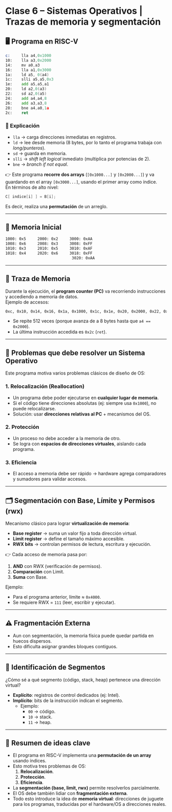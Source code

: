 # Clase 6 – Sistemas Operativos | Trazas de memoria y segmentación  

## 🖥️ Programa en RISC-V

```asm
c:     lla a4,0x1000
10:    lla a3,0x2000
14:    mv a0,a3 
16:    lla a1,0x3000
1a:    ld a5, 0(a4)
1c:    slli a5,a5,0x3
1e:    add a5,a5,a1
20:    ld a2,0(a3)
22:    sd a2,0(a5)
24:    add a4,a4,8
26:    add a3,a3,8
28:    bne a4,a0,1a
2c:    ret
```

### 🔎 Explicación

- `lla` → carga direcciones inmediatas en registros.  
- `ld` → lee desde memoria (8 bytes, por lo tanto el programa trabaja con *long/punteros*).  
- `sd` → guarda en memoria.  
- `slli` → *shift left logical* inmediato (multiplica por potencias de 2).  
- `bne` → *branch if not equal*.  

👉 Este programa **recorre dos arrays** (`[0x1000...]` y `[0x2000...]`) y va guardando en el array `[0x3000...]`, usando el primer array como índice.  
En términos de alto nivel:  

```c
C[ indice[i] ] = B[i];
```

Es decir, realiza una **permutación** de un arreglo.  

---

## 📂 Memoria Inicial

```asm
1000: 0x5     2000: 0x2     3000: 0xAA
1008: 0x6     2008: 0x3     3008: 0xFF
1010: 0x3     2010: 0x5     3010: 0xAF
1018: 0x4     2020: 0x6     3018: 0xFF
                             3020: 0xAA
```

---

## 📝 Traza de Memoria

Durante la ejecución, el **program counter (PC)** va recorriendo instrucciones y accediendo a memoria de datos.  
Ejemplo de accesos:

```asm
0xc, 0x10, 0x14, 0x16, 0x1a, 0x1000, 0x1c, 0x1e, 0x20, 0x2000, 0x22, 0x3028, ...
```

- Se repite 512 veces (porque avanza de a 8 bytes hasta que `a4 == 0x2000`).  
- La última instrucción accedida es `0x2c` (`ret`).  

---

## 📌 Problemas que debe resolver un Sistema Operativo

Este programa motiva varios problemas clásicos de diseño de OS:

### 1. Relocalización (Reallocation)  

- Un programa debe poder ejecutarse en **cualquier lugar de memoria**.  
- Si el código tiene direcciones absolutas (ej: siempre usa `0x1000`), no puede relocalizarse.  
- Solución: usar **direcciones relativas al PC** + mecanismos del OS.  

### 2. Protección  

- Un proceso no debe acceder a la memoria de otro.  
- Se logra con **espacios de direcciones virtuales**, aislando cada programa.  

### 3. Eficiencia  

- El acceso a memoria debe ser rápido → hardware agrega comparadores y sumadores para validar accesos.  

---

## 🗂️ Segmentación con Base, Límite y Permisos (rwx)

Mecanismo clásico para lograr **virtualización de memoria**:

- **Base register** → suma un valor fijo a toda dirección virtual.  
- **Limit register** → define el tamaño máximo accesible.  
- **RWX bits** → controlan permisos de lectura, escritura y ejecución.  

👉 Cada acceso de memoria pasa por:  

1. **AND** con RWX (verificación de permisos).  
2. **Comparación** con Limit.  
3. **Suma** con Base.  

Ejemplo:  

- Para el programa anterior, límite ≈ `0x4000`.  
- Se requiere RWX = `111` (leer, escribir y ejecutar).  

---

## ⚠️ Fragmentación Externa

- Aun con segmentación, la memoria física puede quedar partida en huecos dispersos.  
- Esto dificulta asignar grandes bloques contiguos.  

---

## 🔎 Identificación de Segmentos

¿Cómo sé a qué segmento (código, stack, heap) pertenece una dirección virtual?

- **Explícito**: registros de control dedicados (ej: Intel).  
- **Implícito**: bits de la instrucción indican el segmento.  
  - Ejemplo:  
    - `00` → código.  
    - `10` → stack.  
    - `11` → heap.  

---

## 📖 Resumen de ideas clave

- El programa en RISC-V implementa una **permutación de un array** usando índices.  
- Esto motiva tres problemas de OS:  
  1. **Relocalización**.  
  2. **Protección**.  
  3. **Eficiencia**.  
- La **segmentación (base, limit, rwx)** permite resolverlos parcialmente.  
- El OS debe también lidiar con **fragmentación externa**.  
- Todo esto introduce la idea de **memoria virtual**: direcciones de juguete para los programas, traducidas por el hardware/OS a direcciones reales.  
